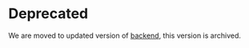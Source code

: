 # Deprecated
We are moved to updated version of [backend](https://github.com/Meshhouse/backend), this version is archived.
